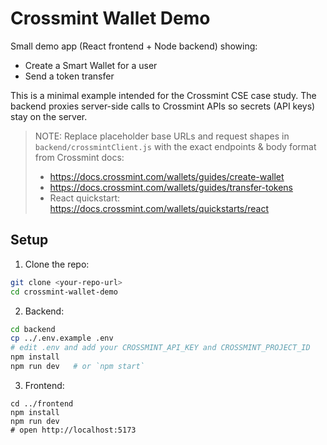 # Crossmint Wallet Demo

Small demo app (React frontend + Node backend) showing:
- Create a Smart Wallet for a user
- Send a token transfer

This is a minimal example intended for the Crossmint CSE case study. The backend proxies server-side calls to Crossmint APIs so secrets (API keys) stay on the server.

> NOTE: Replace placeholder base URLs and request shapes in `backend/crossmintClient.js` with the exact endpoints & body format from Crossmint docs:
> - https://docs.crossmint.com/wallets/guides/create-wallet
> - https://docs.crossmint.com/wallets/guides/transfer-tokens
> - React quickstart: https://docs.crossmint.com/wallets/quickstarts/react

## Setup

1. Clone the repo:
```bash
git clone <your-repo-url>
cd crossmint-wallet-demo
```
2. Backend: 
```bash
cd backend
cp ../.env.example .env
# edit .env and add your CROSSMINT_API_KEY and CROSSMINT_PROJECT_ID
npm install
npm run dev   # or `npm start`
```
3. Frontend:
```
cd ../frontend
npm install
npm run dev
# open http://localhost:5173
```
